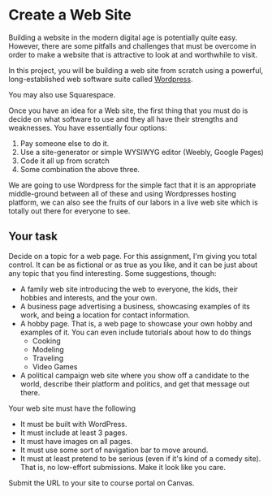# Create a Web Site

Building a website in the modern digital age is potentially quite easy. However, there are some pitfalls and challenges that must be overcome in order to make a website that is attractive to look at and worthwhile to visit.

In this project, you will be building a web site from scratch using a powerful, long-established web software suite called [Wordpress](https://wordpress.com/).

You may also use Squarespace.

Once you have an idea for a Web site, the first thing that you must do is decide on what software to use and they all have their strengths and weaknesses. You have essentially four options:

1. Pay someone else to do it.
2. Use a site-generator or simple WYSIWYG editor \(Weebly, Google Pages\)
3. Code it all up from scratch
4. Some combination the above three.

We are going to use Wordpress for the simple fact that it is an appropriate middle-ground between all of these and using Wordpresses hosting platform, we can also see the fruits of our labors in a live web site which is totally out there for everyone to see.

## Your task

Decide on a topic for a web page. For this assignment, I'm giving you total control. It can be as fictional or as true as you like, and it can be just about any topic that you find interesting. Some suggestions, though:

* A family web site introducing the web to everyone, the kids, their hobbies and interests, and the your own.
* A business page advertising a business, showcasing examples of its work, and being a location for contact information.
* A hobby page. That is, a web page to showcase your own hobby and examples of it. You can even include tutorials about how to do things
  * Cooking
  * Modeling
  * Traveling
  * Video Games
* A political campaign web site where you show off a candidate to the world, describe their platform and politics, and get that message out there.

Your web site must have the following

* It must be built with WordPress.
* It must include at least 3 pages.
* It must have images on all pages.
* It must use some sort of navigation bar to move around.
* It must at least pretend to be serious \(even if it's kind of a comedy site\). That is, no low-effort submissions. Make it look like you care.

Submit the URL to your site to course portal on Canvas.

